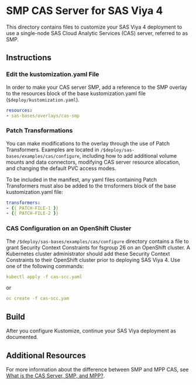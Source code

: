 # SMP CAS Server for SAS Viya 4
This directory contains files to customize your SAS Viya 4 deployment to use
a single-node SAS Cloud Analytic Services (CAS) server, referred to as SMP.

## Instructions

### Edit the kustomization.yaml File

In order to make your CAS server SMP, add a reference to the SMP overlay
to the resources block of the base kustomization.yaml file (`$deploy/kustomization.yaml`).

```yaml
resources:
- sas-bases/overlays/cas-smp
```

### Patch Transformations

You can make modifications to the overlay through the use of
Patch Transformers. Examples are located in `/$deploy/sas-bases/examples/cas/configure`,
including how to add additional volume mounts and data connectors, modifying CAS
server resource allocation, and changing the default PVC access modes. 

To be included in the manifest, any yaml files containing Patch Transformers must
also be added to the trnsformers block of the base kustomization.yaml file:

```yaml
transformers:
- {{ PATCH-FILE-1 }}
- {{ PATCH-FILE-2 }}
```

### CAS Configuration on an OpenShift Cluster

The `/$deploy/sas-bases/examples/cas/configure` directory contains a file to 
grant Security Context Constraints for fsgroup 26 on an OpenShift cluster. A
Kubernetes cluster administrator should add these Security Context Constraints 
to their OpenShift cluster prior to deploying SAS Viya 4. Use one of the 
following commands:

```yaml
kubectl apply -f cas-scc.yaml
```

or

```yaml
oc create -f cas-scc.yam
```

## Build

After you configure Kustomize, continue your SAS Viya deployment as documented.

## Additional Resources

For more information about the difference between SMP and MPP CAS, see [What is the CAS Server, SMP, and MPP?](http://documentation.sas.com/?softwareId=mysas&softwareVersion=prod&docsetId=itopscon&docsetTarget=n0tx1x9gu37i7qn1nuv8inwzrfet.htm&locale=en#n0dj3c2j49krjhn1jho4z6daw5n1).